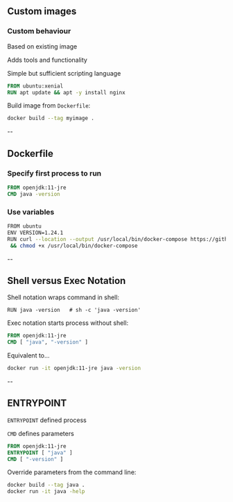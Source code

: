 ## Custom images

### Custom behaviour

Based on existing image

Adds tools and functionality

Simple but sufficient scripting language

```Dockerfile
FROM ubuntu:xenial
RUN apt update && apt -y install nginx
```

Build image from `Dockerfile`:

```bash
docker build --tag myimage .
```

--

## Dockerfile

### Specify first process to run

```Dockerfile
FROM openjdk:11-jre
CMD java -version
```

### Use variables

```bash
FROM ubuntu
ENV VERSION=1.24.1
RUN curl --location --output /usr/local/bin/docker-compose https://github.com/docker/compose/releases/download/${VERSION}/docker-compose-`uname -s`-`uname -m` \
 && chmod +x /usr/local/bin/docker-compose
```

--

## Shell versus Exec Notation

Shell notation wraps command in shell:

```plaintext
RUN java -version   # sh -c 'java -version'
```

Exec notation starts process without shell:

```Dockerfile
FROM openjdk:11-jre
CMD [ "java", "-version" ]
```

Equivalent to...

```bash
docker run -it openjdk:11-jre java -version
```

--

## ENTRYPOINT

`ENTRYPOINT` defined process

`CMD` defines parameters

```Dockerfile
FROM openjdk:11-jre
ENTRYPOINT [ "java" ]
CMD [ "-version" ]
```

Override parameters from the command line:

```bash
docker build --tag java .
docker run -it java -help
```

